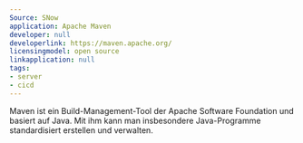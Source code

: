```yaml
---
Source: SNow
application: Apache Maven
developer: null
developerlink: https://maven.apache.org/
licensingmodel: open source
linkapplication: null
tags:
- server
- cicd
---
```

Maven ist ein Build-Management-Tool der Apache Software Foundation und basiert auf Java. Mit ihm kann man insbesondere Java-Programme standardisiert erstellen und verwalten.
